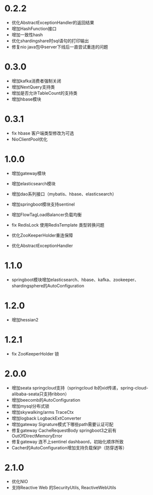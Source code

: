 # 0.2.2

* 优化AbstractExceptionHandler的返回结果
* 增加HashFunction接口
* 增加一致性hash
* 优化shardingshare时sql语句的打印输出
* 修复nio java包中server下线后一直尝试重连的问题

# 0.3.0

* 增加kafka消费者强制关闭
* 增加NextQuery支持类
* 增加是否允许TableCount的支持类
* 增加hbase模块

# 0.3.1

* fix hbase 客户端类型修改为可选
* NioClientPool优化

# 1.0.0
* 增加gateway模块
* 增加elasticsearch模块
* 增加dao系列接口（mybatis、hbase、elasticsearch）
* 增加springboot模块支持sentinel
* 增加FlowTagLoadBalancer负载均衡

* fix RedisLock 使用RedisTemplate 类型转换问题
* 优化ZooKeeperHolder重连保障
* 优化AbstractExceptionHandler

# 1.1.0
* springboot模块增加elasticsearch、hbase、kafka、zookeeper、shardingsphere的AutoConfiguration

# 1.2.0
* 增加hessian2

# 1.2.1
* fix ZooKeeperHolder 锁

# 2.0.0
* 增加seata springcloud支持（springcloud lb的xid传递，spring-cloud-alibaba-seata只支持ribbon）
* 增加beecomb的AutoConfiguration
* 增加mysql分布式锁
* 增加skywalking/arms TraceCtx
* 增加logback LogbackExtConverter
* 增加gateway Signature模式下哪些path需要认证可配
* 修复gateway CacheRequestBody springboot3之前有OutOfDirectMemoryError
* 修复gateway 连不上sentinel dashbaord，初始化顺序所致
* Cacher的AutoConfiguration增加支持负载保护（防穿透等）

# 2.1.0
* 优化NIO
* 支持Reactive Web 的SecurityUtils, ReactiveWebUtils


